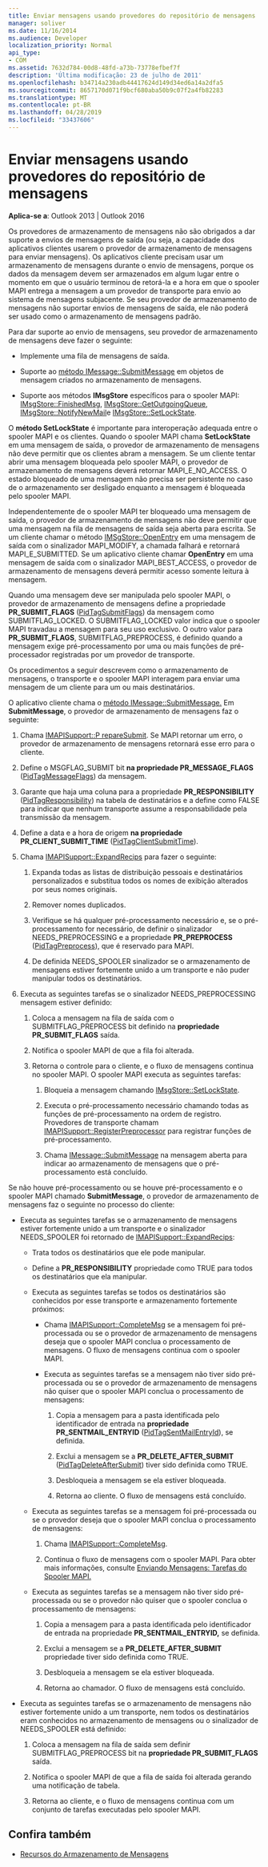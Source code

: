 ```yaml
---
title: Enviar mensagens usando provedores do repositório de mensagens
manager: soliver
ms.date: 11/16/2014
ms.audience: Developer
localization_priority: Normal
api_type:
- COM
ms.assetid: 7632d784-00d8-48fd-a73b-73778efbef7f
description: 'Última modificação: 23 de julho de 2011'
ms.openlocfilehash: b34714a230adb44417624d149d34ed6a14a2dfa5
ms.sourcegitcommit: 8657170d071f9bcf680aba50b9c07f2a4fb82283
ms.translationtype: MT
ms.contentlocale: pt-BR
ms.lasthandoff: 04/28/2019
ms.locfileid: "33437606"
---
```

# <a name="sending-messages-by-using-message-store-providers"></a>Enviar mensagens usando provedores do repositório de mensagens

**Aplica-se a**: Outlook 2013 | Outlook 2016 
  
Os provedores de armazenamento de mensagens não são obrigados a dar suporte a envios de mensagens de saída (ou seja, a capacidade dos aplicativos clientes usarem o provedor de armazenamento de mensagens para enviar mensagens). Os aplicativos cliente precisam usar um armazenamento de mensagens durante o envio de mensagens, porque os dados da mensagem devem ser armazenados em algum lugar entre o momento em que o usuário terminou de retorá-la e a hora em que o spooler MAPI entrega a mensagem a um provedor de transporte para envio ao sistema de mensagens subjacente. Se seu provedor de armazenamento de mensagens não suportar envios de mensagens de saída, ele não poderá ser usado como o armazenamento de mensagens padrão.
  
Para dar suporte ao envio de mensagens, seu provedor de armazenamento de mensagens deve fazer o seguinte:
  
- Implemente uma fila de mensagens de saída.
    
- Suporte ao [método IMessage::SubmitMessage](imessage-submitmessage.md) em objetos de mensagem criados no armazenamento de mensagens. 
    
- Suporte aos métodos **IMsgStore** específicos para o spooler MAPI: [IMsgStore::FinishedMsg](imsgstore-finishedmsg.md), [IMsgStore::GetOutgoingQueue](imsgstore-getoutgoingqueue.md), [IMsgStore::NotifyNewMail](imsgstore-notifynewmail.md)e [IMsgStore::SetLockState](imsgstore-setlockstate.md).
    
O **método SetLockState** é importante para interoperação adequada entre o spooler MAPI e os clientes. Quando o spooler MAPI chama **SetLockState** em uma mensagem de saída, o provedor de armazenamento de mensagens não deve permitir que os clientes abram a mensagem. Se um cliente tentar abrir uma mensagem bloqueada pelo spooler MAPI, o provedor de armazenamento de mensagens deverá retornar MAPI_E_NO_ACCESS. O estado bloqueado de uma mensagem não precisa ser persistente no caso de o armazenamento ser desligado enquanto a mensagem é bloqueada pelo spooler MAPI. 
  
Independentemente de o spooler MAPI ter bloqueado uma mensagem de saída, o provedor de armazenamento de mensagens não deve permitir que uma mensagem na fila de mensagens de saída seja aberta para escrita. Se um cliente chamar o método [IMSgStore::OpenEntry](imsgstore-openentry.md) em uma mensagem de saída com o sinalizador MAPI_MODIFY, a chamada falhará e retornará MAPI_E_SUBMITTED. Se um aplicativo cliente chamar **OpenEntry** em uma mensagem de saída com o sinalizador MAPI_BEST_ACCESS, o provedor de armazenamento de mensagens deverá permitir acesso somente leitura à mensagem. 
  
Quando uma mensagem deve ser manipulada pelo spooler MAPI, o provedor de armazenamento de mensagens define a propriedade **PR_SUBMIT_FLAGS** ([PidTagSubmitFlags](pidtagsubmitflags-canonical-property.md)) da mensagem como SUBMITFLAG_LOCKED. O SUBMITFLAG_LOCKED valor indica que o spooler MAPI travadau a mensagem para seu uso exclusivo. O outro valor para **PR_SUBMIT_FLAGS**, SUBMITFLAG_PREPROCESS, é definido quando a mensagem exige pré-processamento por uma ou mais funções de pré-processador registradas por um provedor de transporte.
  
Os procedimentos a seguir descrevem como o armazenamento de mensagens, o transporte e o spooler MAPI interagem para enviar uma mensagem de um cliente para um ou mais destinatários. 
  
O aplicativo cliente chama o [método IMessage::SubmitMessage.](imessage-submitmessage.md) Em **SubmitMessage**, o provedor de armazenamento de mensagens faz o seguinte:
  
1. Chama [IMAPISupport::P repareSubmit](imapisupport-preparesubmit.md). Se MAPI retornar um erro, o provedor de armazenamento de mensagens retornará esse erro para o cliente.
    
2. Define o MSGFLAG_SUBMIT bit **na propriedade PR_MESSAGE_FLAGS** ([PidTagMessageFlags](pidtagmessageflags-canonical-property.md)) da mensagem.
    
3. Garante que haja uma coluna para a propriedade **PR_RESPONSIBILITY** ([PidTagResponsibility](pidtagresponsibility-canonical-property.md)) na tabela de destinatários e a define como FALSE para indicar que nenhum transporte assume a responsabilidade pela transmissão da mensagem.
    
4. Define a data e a hora de origem **na propriedade PR_CLIENT_SUBMIT_TIME** ([PidTagClientSubmitTime](pidtagclientsubmittime-canonical-property.md)).
    
5. Chama [IMAPISupport::ExpandRecips](imapisupport-expandrecips.md) para fazer o seguinte: 
    
    1. Expanda todas as listas de distribuição pessoais e destinatários personalizados e substitua todos os nomes de exibição alterados por seus nomes originais.
        
    2. Remover nomes duplicados.
        
    3. Verifique se há qualquer pré-processamento necessário e, se o pré-processamento for necessário, de definir o sinalizador NEEDS_PREPROCESSING e a propriedade **PR_PREPROCESS** ([PidTagPreprocess](pidtagpreprocess-canonical-property.md)), que é reservado para MAPI. 
        
    4. De definida NEEDS_SPOOLER sinalizador se o armazenamento de mensagens estiver fortemente unido a um transporte e não puder manipular todos os destinatários. 
    
6. Executa as seguintes tarefas se o sinalizador NEEDS_PREPROCESSING mensagem estiver definido:
    
    1. Coloca a mensagem na fila de saída com o SUBMITFLAG_PREPROCESS bit definido na **propriedade PR_SUBMIT_FLAGS** saída. 
        
    2. Notifica o spooler MAPI de que a fila foi alterada.
        
    3. Retorna o controle para o cliente, e o fluxo de mensagens continua no spooler MAPI. O spooler MAPI executa as seguintes tarefas: 
    
       1. Bloqueia a mensagem chamando [IMsgStore::SetLockState](imsgstore-setlockstate.md).
            
       2. Executa o pré-processamento necessário chamando todas as funções de pré-processamento na ordem de registro. Provedores de transporte chamam [IMAPISupport::RegisterPreprocessor](imapisupport-registerpreprocessor.md) para registrar funções de pré-processamento. 
            
       3. Chama [IMessage::SubmitMessage](imessage-submitmessage.md) na mensagem aberta para indicar ao armazenamento de mensagens que o pré-processamento está concluído. 
    
Se não houve pré-processamento ou se houve pré-processamento e o spooler MAPI chamado **SubmitMessage**, o provedor de armazenamento de mensagens faz o seguinte no processo do cliente: 
  
- Executa as seguintes tarefas se o armazenamento de mensagens estiver fortemente unido a um transporte e o sinalizador NEEDS_SPOOLER foi retornado de [IMAPISupport::ExpandRecips](imapisupport-expandrecips.md):
    
   - Trata todos os destinatários que ele pode manipular.
    
   - Define a **PR_RESPONSIBILITY** propriedade como TRUE para todos os destinatários que ela manipular. 
    
   - Executa as seguintes tarefas se todos os destinatários são conhecidos por esse transporte e armazenamento fortemente próximos: 
    
     - Chama [IMAPISupport::CompleteMsg](imapisupport-completemsg.md) se a mensagem foi pré-processada ou se o provedor de armazenamento de mensagens deseja que o spooler MAPI conclua o processamento de mensagens. O fluxo de mensagens continua com o spooler MAPI. 
    
     - Executa as seguintes tarefas se a mensagem não tiver sido pré-processada ou se o provedor de armazenamento de mensagens não quiser que o spooler MAPI conclua o processamento de mensagens:
    
       1. Copia a mensagem para a pasta identificada pelo identificador de entrada na **propriedade PR_SENTMAIL_ENTRYID** ([PidTagSentMailEntryId](pidtagsentmailentryid-canonical-property.md)), se definida.
            
       2. Exclui a mensagem se a **PR_DELETE_AFTER_SUBMIT** ([PidTagDeleteAfterSubmit](pidtagdeleteaftersubmit-canonical-property.md)) tiver sido definida como TRUE.
            
       3. Desbloqueia a mensagem se ela estiver bloqueada.
            
       4. Retorna ao cliente. O fluxo de mensagens está concluído.
    
  - Executa as seguintes tarefas se a mensagem foi pré-processada ou se o provedor deseja que o spooler MAPI conclua o processamento de mensagens:
    
    1. Chama [IMAPISupport::CompleteMsg](imapisupport-completemsg.md). 
          
    2. Continua o fluxo de mensagens com o spooler MAPI. Para obter mais informações, consulte [Enviando Mensagens: Tarefas do Spooler MAPI.](sending-messages-mapi-spooler-tasks.md)
    
  - Executa as seguintes tarefas se a mensagem não tiver sido pré-processada ou se o provedor não quiser que o spooler conclua o processamento de mensagens:
    
    1. Copia a mensagem para a pasta identificada pelo identificador de entrada na propriedade **PR_SENTMAIL_ENTRYID,** se definida. 
        
    2. Exclui a mensagem se a **PR_DELETE_AFTER_SUBMIT** propriedade tiver sido definida como TRUE. 
        
    3. Desbloqueia a mensagem se ela estiver bloqueada. 
        
    4. Retorna ao chamador. O fluxo de mensagens está concluído.
    
- Executa as seguintes tarefas se o armazenamento de mensagens não estiver fortemente unido a um transporte, nem todos os destinatários eram conhecidos no armazenamento de mensagens ou o sinalizador de NEEDS_SPOOLER está definido:
    
  1. Coloca a mensagem na fila de saída sem definir SUBMITFLAG_PREPROCESS bit na **propriedade PR_SUBMIT_FLAGS** saída. 
    
  2. Notifica o spooler MAPI de que a fila de saída foi alterada gerando uma notificação de tabela. 
    
  3. Retorna ao cliente, e o fluxo de mensagens continua com um conjunto de tarefas executadas pelo spooler MAPI.
    
## <a name="see-also"></a>Confira também

- [Recursos do Armazenamento de Mensagens](message-store-features.md)

